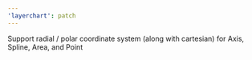 ```yaml
---
'layerchart': patch
---
```


Support radial / polar coordinate system (along with cartesian) for Axis, Spline, Area, and Point
